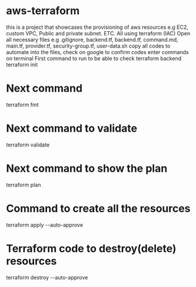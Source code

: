 # aws-terraform
this is a project that showcases the provisioning of aws resources e.g EC2, custom VPC, Public and private subnet. ETC. All using terraform (IAC)
Open all necessary files e.g .gitignore, backend.tf, backend.tf, command.md, main.tf, provider.tf, security-group.tf, user-data.sh
copy all codes to automate into the files, check on google to confirm codes
enter commands on terminal 
First command to run to be able to check terraform backend
terraform init
# Next command
terraform fmt
# Next command to validate
terraform validate
# Next command to show the plan
terraform plan
# Command to create all the resources
terraform apply --auto-approve
# Terraform code to destroy(delete) resources
terraform destroy --auto-approve
